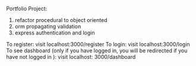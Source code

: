 Portfolio Project:
1. refactor procedural to object oriented
2. orm propagating validation
3. express authentication and login

To register: visit localhost:3000/register
To login: visit localhost:3000/login
To see dashboard (only if you have logged in, you will be redirected if you have not logged in ): visit localhost: 3000/dashboard
